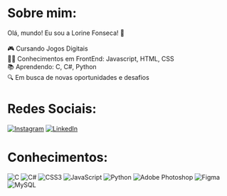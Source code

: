 # Sobre mim:
Olá, mundo! Eu sou a Lorine Fonseca! 👋<br><br>🎮 Cursando Jogos Digitais<br>👩‍🎓 Conhecimentos em FrontEnd: Javascript, HTML, CSS<br>📚 Aprendendo: C, C#, Python<br>🔍 Em busca de novas oportunidades e desafios


# Redes Sociais:
[![Instagram](https://img.shields.io/badge/Instagram-%23E4405F.svg?logo=Instagram&logoColor=white)](https://instagram.com/lorinefonseca) [![LinkedIn](https://img.shields.io/badge/LinkedIn-%230077B5.svg?logo=linkedin&logoColor=white)](https://linkedin.com/in/lorinefonseca) 

# Conhecimentos:
![C](https://img.shields.io/badge/c-%2300599C.svg?style=for-the-badge&logo=c&logoColor=white) ![C#](https://img.shields.io/badge/c%23-%23239120.svg?style=for-the-badge&logo=csharp&logoColor=white) ![CSS3](https://img.shields.io/badge/css3-%231572B6.svg?style=for-the-badge&logo=css3&logoColor=white) ![JavaScript](https://img.shields.io/badge/javascript-%23323330.svg?style=for-the-badge&logo=javascript&logoColor=%23F7DF1E) ![Python](https://img.shields.io/badge/python-3670A0?style=for-the-badge&logo=python&logoColor=ffdd54) ![Adobe Photoshop](https://img.shields.io/badge/adobe%20photoshop-%2331A8FF.svg?style=for-the-badge&logo=adobe%20photoshop&logoColor=white) ![Figma](https://img.shields.io/badge/figma-%23F24E1E.svg?style=for-the-badge&logo=figma&logoColor=white) ![MySQL](https://img.shields.io/badge/mysql-%2300000f.svg?style=for-the-badge&logo=mysql&logoColor=white)
